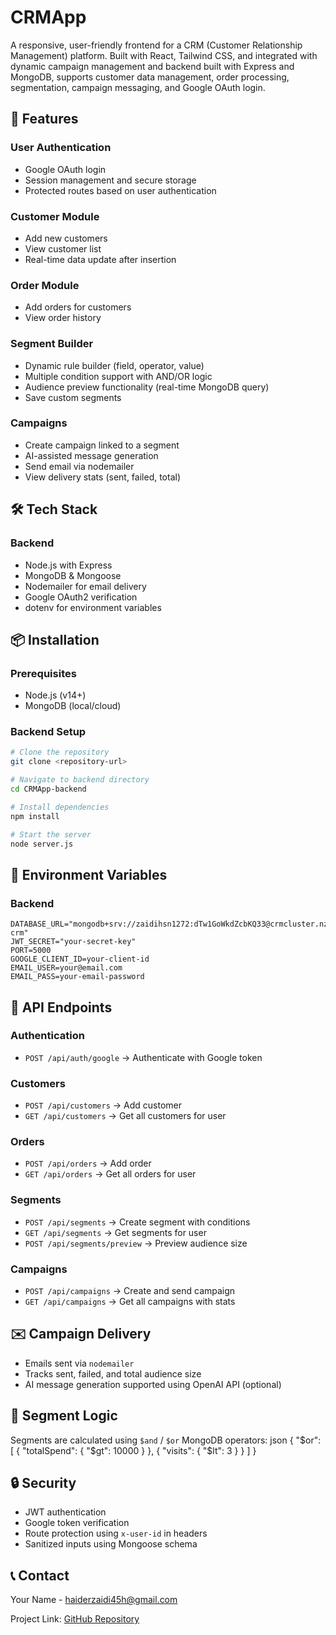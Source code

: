 # CRMApp

A responsive, user-friendly frontend for a CRM (Customer Relationship Management) platform. Built with React, Tailwind CSS, and integrated with dynamic campaign management and backend built with Express and MongoDB, supports customer data management, order processing, segmentation, campaign messaging, and Google OAuth login.


## 🚀 Features

### User Authentication
- Google OAuth login
- Session management and secure storage
- Protected routes based on user authentication


### Customer Module
- Add new customers
- View customer list
- Real-time data update after insertion

### Order Module
- Add orders for customers
- View order history

### Segment Builder
- Dynamic rule builder (field, operator, value)
- Multiple condition support with AND/OR logic
- Audience preview functionality (real-time MongoDB query)
- Save custom segments

### Campaigns
- Create campaign linked to a segment
- AI-assisted message generation
- Send email via nodemailer
- View delivery stats (sent, failed, total)


## 🛠️ Tech Stack

### Backend
- Node.js with Express
- MongoDB & Mongoose
- Nodemailer for email delivery
- Google OAuth2 verification
- dotenv for environment variables

## 📦 Installation

### Prerequisites
- Node.js (v14+)
- MongoDB (local/cloud)


### Backend Setup
```bash
# Clone the repository
git clone <repository-url>

# Navigate to backend directory
cd CRMApp-backend

# Install dependencies
npm install

# Start the server
node server.js
```

## 💾 Environment Variables

### Backend
```env
DATABASE_URL="mongodb+srv://zaidihsn1272:dTw1GoWkdZcbKQ33@crmcluster.nzotlaq.mongodb.net/xeno-crm"
JWT_SECRET="your-secret-key"
PORT=5000
GOOGLE_CLIENT_ID=your-client-id
EMAIL_USER=your@email.com
EMAIL_PASS=your-email-password
```


## 🔐 API Endpoints

### Authentication
- `POST /api/auth/google` → Authenticate with Google token

### Customers
- `POST /api/customers` → Add customer
- `GET /api/customers` → Get all customers for user

### Orders
- `POST /api/orders` → Add order
- `GET /api/orders` → Get all orders for user

### Segments
- `POST /api/segments` → Create segment with conditions
- `GET /api/segments` → Get segments for user
- `POST /api/segments/preview` → Preview audience size

### Campaigns
- `POST /api/campaigns` → Create and send campaign
- `GET /api/campaigns` → Get all campaigns with stats

## ✉️ Campaign Delivery
- Emails sent via `nodemailer`
- Tracks sent, failed, and total audience size
- AI message generation supported using OpenAI API (optional)

## 🧠 Segment Logic
Segments are calculated using `$and` / `$or` MongoDB operators:
json
{
  "$or": [
    { "totalSpend": { "$gt": 10000 } },
    { "visits": { "$lt": 3 } }
  ]
}


## 🔒 Security 
- JWT authentication
- Google token verification
- Route protection using `x-user-id` in headers
- Sanitized inputs using Mongoose schema


## 📞 Contact
Your Name - haiderzaidi45h@gmail.com

Project Link: [GitHub Repository](https://github.com/haider-zaidi/CRMApp-backend)


